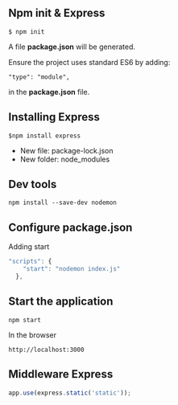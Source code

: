 ## Npm init & Express
```
$ npm init
```
A file **package.json** will be generated.

Ensure the project uses standard ES6 by adding:
```
"type": "module",
```
in the **package.json** file.

## Installing Express
```
$npm install express
```

- New file: package-lock.json
- New folder: node_modules

## Dev tools
```
npm install --save-dev nodemon
```

## Configure package.json
Adding start
```js
"scripts": {
    "start": "nodemon index.js"
  },
```
## Start the application
```
npm start
```
In the browser
```
http://localhost:3000
```

## Middleware Express
```js
app.use(express.static('static'));
```


